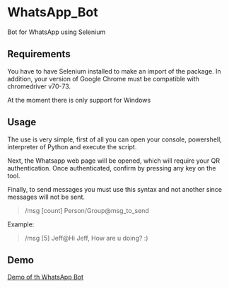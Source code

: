 # WhatsApp_Bot

Bot for WhatsApp using Selenium

## Requirements

You have to have Selenium installed to make an import of the package. In addition, your version of Google Chrome must be compatible with chromedriver v70-73.

At the moment there is only support for Windows

## Usage

The use is very simple, first of all you can open your console, powershell, interpreter of Python and execute the script.

Next, the Whatsapp web page will be opened, which will require your QR authentication. Once authenticated, confirm by pressing any key on the tool.

Finally, to send messages you must use this syntax and not another since messages will not be sent.

> /msg [count] Person/Group@msg_to_send

Example:

> /msg [5] Jeff@Hi Jeff, How are u doing? :)  

## Demo

[Demo of th WhatsApp Bot](https://www.youtube.com/watch?v=zqS5MX4q48Q)

